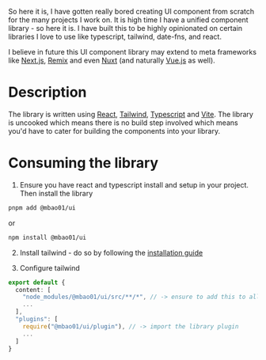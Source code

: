 
So here it is, I have gotten really bored creating UI component from scratch for the many projects I work on.
It is high time I have a unified component library - so here it is.
I have built this to be highly opinionated on certain libraries I love to use like typescript, tailwind, date-fns, and react.

I believe in future this UI component library may extend to meta frameworks like [Next.js](https://nextjs.org/), [Remix](https://remix.run/) and even [Nuxt](https://nuxt.com/) (and naturally [Vue.js](https://vuejs.org/) as well).


# Description

The library is written using [React](https://react.dev/), [Tailwind](https://tailwindcss.com/), [Typescript](https://www.typescriptlang.org/) and [Vite](https://vitejs.dev/). The library is uncooked which means there is no build step involved which means you'd have to cater for building the components into your library.

# Consuming the library

1. Ensure you have react and typescript install and setup in your project.
Then install the library

```bash
pnpm add @mbao01/ui
```

or

```bash
npm install @mbao01/ui
```

2. Install tailwind - do so by following the [installation guide](https://tailwindcss.com/docs/installation)

3. Configure tailwind

```typescript
export default {
  content: [
    "node_modules/@mbao01/ui/src/**/*", // -> ensure to add this to allow tailwind to scan the library for classes
    ...
  ],
  "plugins": [
    require("@mbao01/ui/plugin"), // -> import the library plugin
    ...
  ]
}
```